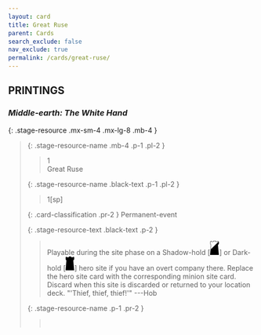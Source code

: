 ```yaml
---
layout: card
title: Great Ruse
parent: Cards
search_exclude: false
nav_exclude: true
permalink: /cards/great-ruse/
---
```


## PRINTINGS


### _Middle-earth: The White Hand_

{: .stage-resource .mx-sm-4 .mx-lg-8 .mb-4 }
> {: .stage-resource-name .mb-4 .p-1 .pl-2 }
> > <div class="card-mp">1</div>
> > <div class="card-name">Great Ruse</div>
>
> {: .stage-resource-name .black-text .p-1 .pl-2 }
> > 1[sp]
>
> {: .card-classification .pr-2 }
> Permanent-event
>
> {: .stage-resource-text .black-text .p-2 }
> > Playable during the site phase on a Shadow-hold \[![](/assets/images/shadow-hold.svg)] or Dark-hold \[![](/assets/images/dark-hold.svg)] hero site if you have an overt company there. Replace the hero site card with the corresponding minion site card. Discard when this site is discarded or returned to your location deck.   "'Thief, thief, thief!'" ---Hob  
> 
> {: .stage-resource-name .p-1 .pr-2 }
> > <div class="card-shield"></div>
> > <div class="card-corruption">&nbsp;</div>
